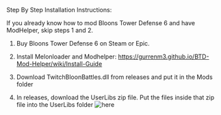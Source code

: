 Step By Step Installation Instructions:


If you already know how to mod Bloons Tower Defense 6 and have ModHelper, skip steps 1 and 2.


1. Buy Bloons Tower Defense 6 on Steam or Epic.
 
2. Install Melonloader and Modhelper: https://gurrenm3.github.io/BTD-Mod-Helper/wiki/Install-Guide

3. Download TwitchBloonBattles.dll from releases and put it in the Mods folder

4. In releases, download the UserLibs zip file. Put the files inside that zip file into the UserLibs folder
![here](https://github.com/user-attachments/assets/9a15704c-e28e-4660-90af-1aaf93906952)


